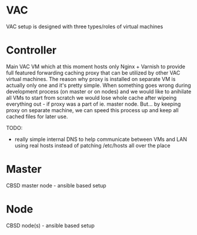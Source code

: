 VAC
===

VAC setup is designed with three types/roles of virtual machines

Controller
=====

Main VAC VM which at this moment hosts only Nginx + Varnish to provide full featured forwarding caching proxy that can be utilized by other VAC virtual machines. The reason why proxy is installed on separate VM is actually only one and it's pretty simple. When something goes wrong during development process (on master or on nodes) and we would like to anihilate all VMs to start from scratch we would lose whole cache after wipeing everything out - if proxy was a part of ie. master node. But... by keeping proxy on separate machine, we can speed this process up and keep all cached files for later use.

TODO:

- really simple internal DNS to help communicate between VMs and LAN using real hosts instead of patching /etc/hosts all over the place

Master
=====

CBSD master node - ansible based setup

Node
=====

CBSD node(s) - ansible based setup
